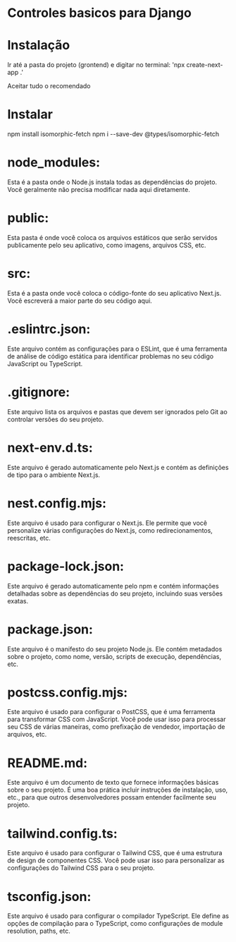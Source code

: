 # Controles basicos para Django

# Instalação
Ir até a pasta do projeto (grontend) e digitar no terminal:
    'npx create-next-app .'

Aceitar tudo o recomendado

# Instalar
npm install isomorphic-fetch
npm i --save-dev @types/isomorphic-fetch

# node_modules: 
Esta é a pasta onde o Node.js instala todas as dependências do projeto. Você geralmente não precisa modificar nada aqui diretamente.

# public: 
Esta pasta é onde você coloca os arquivos estáticos que serão servidos publicamente pelo seu aplicativo, como imagens, arquivos CSS, etc.

# src: 
Esta é a pasta onde você coloca o código-fonte do seu aplicativo Next.js. Você escreverá a maior parte do seu código aqui.

# .eslintrc.json: 
Este arquivo contém as configurações para o ESLint, que é uma ferramenta de análise de código estática para identificar problemas no seu código JavaScript ou TypeScript.

# .gitignore: 
Este arquivo lista os arquivos e pastas que devem ser ignorados pelo Git ao controlar versões do seu projeto.

# next-env.d.ts: 
Este arquivo é gerado automaticamente pelo Next.js e contém as definições de tipo para o ambiente Next.js.

# nest.config.mjs: 
Este arquivo é usado para configurar o Next.js. Ele permite que você personalize várias configurações do Next.js, como redirecionamentos, reescritas, etc.

# package-lock.json: 
Este arquivo é gerado automaticamente pelo npm e contém informações detalhadas sobre as dependências do seu projeto, incluindo suas versões exatas.

# package.json: 
Este arquivo é o manifesto do seu projeto Node.js. Ele contém metadados sobre o projeto, como nome, versão, scripts de execução, dependências, etc.

# postcss.config.mjs: 
Este arquivo é usado para configurar o PostCSS, que é uma ferramenta para transformar CSS com JavaScript. Você pode usar isso para processar seu CSS de várias maneiras, como prefixação de vendedor, importação de arquivos, etc.

# README.md: 
Este arquivo é um documento de texto que fornece informações básicas sobre o seu projeto. É uma boa prática incluir instruções de instalação, uso, etc., para que outros desenvolvedores possam entender facilmente seu projeto.

# tailwind.config.ts: 
Este arquivo é usado para configurar o Tailwind CSS, que é uma estrutura de design de componentes CSS. Você pode usar isso para personalizar as configurações do Tailwind CSS para o seu projeto.

# tsconfig.json: 
Este arquivo é usado para configurar o compilador TypeScript. Ele define as opções de compilação para o TypeScript, como configurações de module resolution, paths, etc.